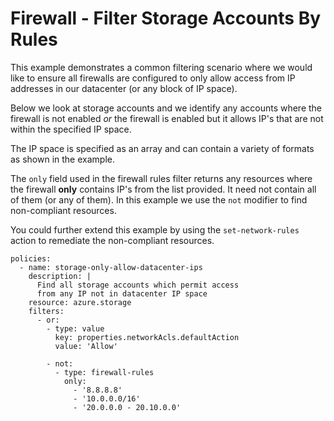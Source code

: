 Firewall - Filter Storage Accounts By Rules
===========================================

This example demonstrates a common filtering scenario where we would
like to ensure all firewalls are configured to only allow access from IP
addresses in our datacenter (or any block of IP space).

Below we look at storage accounts and we identify any accounts where the
firewall is not enabled *or* the firewall is enabled but it allows IP\'s
that are not within the specified IP space.

The IP space is specified as an array and can contain a variety of
formats as shown in the example.

The `only` field used in the firewall rules filter returns any resources
where the firewall **only** contains IP\'s from the list provided. It
need not contain all of them (or any of them). In this example we use
the `not` modifier to find non-compliant resources.

You could further extend this example by using the `set-network-rules`
action to remediate the non-compliant resources.

``` {.yaml}
policies:
  - name: storage-only-allow-datacenter-ips
    description: |
      Find all storage accounts which permit access
      from any IP not in datacenter IP space
    resource: azure.storage
    filters:
      - or:
        - type: value
          key: properties.networkAcls.defaultAction
          value: 'Allow'

        - not:
          - type: firewall-rules
            only:
              - '8.8.8.8'
              - '10.0.0.0/16'
              - '20.0.0.0 - 20.10.0.0'
```
